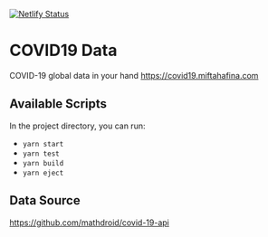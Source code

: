 [![Netlify Status](https://api.netlify.com/api/v1/badges/a63153bc-ab0b-4399-9e3e-7950e4b27e99/deploy-status)](https://app.netlify.com/sites/covid19-indo/deploys)

# COVID19 Data
COVID-19 global data in your hand 
https://covid19.miftahafina.com

## Available Scripts
In the project directory, you can run:

- `yarn start`
- `yarn test`
- `yarn build`
- `yarn eject`

## Data Source
https://github.com/mathdroid/covid-19-api
